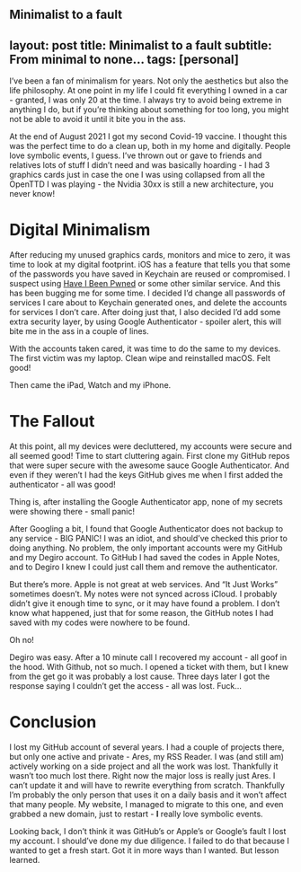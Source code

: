 Minimalist to a fault
---
layout: post
title: Minimalist to a fault
subtitle: From minimal to none…
tags: [personal]
---

I’ve been a fan of minimalism for years. Not only the aesthetics but also the life philosophy. At one point in my life I could fit everything I owned in a car - granted, I was only 20 at the time. I always try to avoid being extreme in anything I do, but if you’re thinking about something for too long, you might not be able to avoid it until it bite you in the ass.

At the end of August 2021 I got my second Covid-19 vaccine. I thought this was the perfect time to do a clean up, both in my home and digitally. People love symbolic events, I guess. I’ve thrown out or gave to friends and relatives lots of stuff I didn’t need and was basically hoarding - I had 3 graphics cards just in case the one I was using collapsed from all the OpenTTD I was playing - the Nvidia 30xx is still a new architecture, you never know!

# Digital Minimalism

After reducing my unused graphics cards, monitors and mice to zero, it was time to look at my digital footprint. iOS has a feature that tells you that some of the passwords you have saved in Keychain are reused or compromised. I suspect using [Have I Been Pwned](https://haveibeenpwned.com) or some other similar service. And this has been bugging me for some time. I decided I’d change all passwords of services I care about to Keychain generated ones, and delete the accounts for services I don’t care.
After doing just that, I also decided I’d add some extra security layer, by using Google Authenticator - spoiler alert, this will bite me in the ass in a couple of lines.

With the accounts taken cared, it was time to do the same to my devices. The first victim was my laptop. Clean wipe and reinstalled macOS. Felt good!

Then came the iPad, Watch and my iPhone.

# The Fallout

At this point, all my devices were decluttered, my accounts were secure and all seemed good! Time to start cluttering again. First clone my GitHub repos that were super secure with the awesome sauce Google Authenticator. And even if they weren’t I had the keys GitHub gives me when I first added the authenticator - all was good!

Thing is, after installing the Google Authenticator app, none of my secrets were showing there - small panic!

After Googling a bit, I found that Google Authenticator does not backup to any service - BIG PANIC! I was an idiot, and should’ve checked this prior to doing anything. No problem, the only important accounts were my GitHub and my Degiro account. To GitHub I had saved the codes in Apple Notes, and to Degiro I knew I could just call them and remove the authenticator.

But there’s more. Apple is not great at web services. And “It Just Works” sometimes doesn’t. My notes were not synced across iCloud. I probably didn’t give it enough time to sync, or it may have found a problem. I don’t know what happened, just that for some reason, the GitHub notes I had saved with my codes were nowhere to be found.

Oh no!

Degiro was easy. After a 10 minute call I recovered my account - all goof in the hood. With Github, not so much. I opened a ticket with them, but I knew from the get go it was probably a lost cause. Three days later I got the response saying I couldn’t get the access - all was lost. Fuck...

# Conclusion

I lost my GitHub account of several years. I had a couple of projects there, but only one active and private - Ares, my RSS Reader. I was (and still am) actively working on a side project and all the work was lost. Thankfully it wasn’t too much lost there. Right now the major loss is really just Ares. I can’t update it and will have to rewrite everything from scratch. Thankfully I’m probably the only person that uses it on a daily basis and it won’t affect that many people. My website, I managed to migrate to this one, and even grabbed a new domain, just to restart - **I** really love symbolic events.

Looking back, I don’t think it was GitHub’s or Apple’s or Google’s fault I lost my account. I should’ve done my due diligence. I failed to do that because I wanted to get a fresh start. Got it in more ways than I wanted. But lesson learned.
